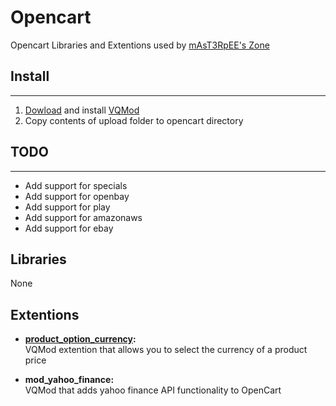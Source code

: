 Opencart
========

Opencart Libraries and Extentions used by [mAsT3RpEE's Zone][1]


Install
-------
-------

1. [Dowload][2] and install [VQMod][3]
2. Copy contents of upload folder to opencart directory


TODO
----
----
*   Add support for specials
*   Add support for openbay
*   Add support for play
*   Add support for amazonaws
*   Add support for ebay


Libraries
---------

None

Extentions
----------
*   **[product_option_currency](upload/vqmod/xml/product_option_currency.xml):**  
    VQMod extention that allows you to select the currency of a product price
    
*   **mod_yahoo_finance:**  
    VQMod that adds yahoo finance API functionality to OpenCart


   [1]: http://mast3rpee.tk                                            "mAsT3RpEE's Zone"
   [2]: https://code.google.com/p/vqmod/                               "VQMod Home Page"
   [3]: https://code.google.com/p/vqmod/wiki/Install_OpenCart          "VQMod Install Instructions"
